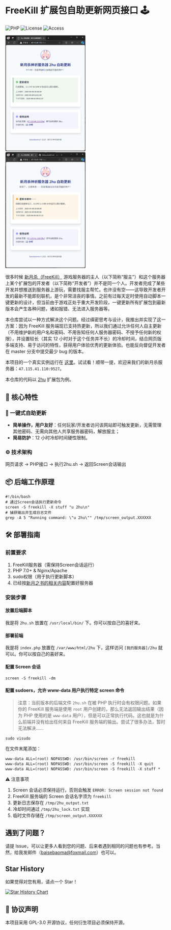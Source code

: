 # FreeKill 扩展包自助更新网页接口 🕹️


![PHP](https://img.shields.io/badge/PHP-7.0+-777BB4?logo=php)
![License](https://img.shields.io/badge/License-GPL--3.0-blue)
![Access](https://img.shields.io/badge/Access-Open_to_all-green)

<img src="./Screenshot2.png" alt="Screenshot-success" width="50%" />

<img src="./Screenshot.png" alt="Screenshot-oncooldown" width="50%" />

很多时候 [新月杀（FreeKill）](https://github.com/Qsgs-Fans/FreeKill) 游戏服务器的主人（以下简称“服主”）和这个服务器上某个扩展包的开发者（以下简称“开发者”）并不是同一个人。开发者完成了某些开发并想推送到服务器上游玩，需要找服主帮忙。也许没有空——这导致开发者开发的最新不能即刻联机，是个非常沮丧的事情。之前有过每天定时使用自动脚本一键更新的设计，但当前由于游戏正处于重大开发阶段，一键更新所有扩展包到最新版本会产生各种问题，诸如报错、无法进入服务器等。

本仓库尝试以一种方式解决这个问题。经过缜密思考与设计，我推出并实现了这一方案：因为 FreeKill 服务端现已支持热更新，所以我们通过允许任何人自主更新（不用维护新的用户名和密码、不用告知任何人服务器密码、不授予任何新的权限），并设置较长（其实 12 小时对于这个任务并不长）的冷却时间，结合网页版多端支持、易于访问的特性，获得用户体验优秀的更新体验。也能反向督促开发者在 master 分支中提交最少 bug 的版本。

本项目的一个真实实例运行在 [这里](http://47.115.41.110/2hu/)。试试看！顺带一提，欢迎来我们的新月杀服务器：`47.115.41.110:9527`。

本仓库的代码以 [2hu](https://gitee.com/youmuKon-supreme/2hu) 扩展包为例。

## 🌟 核心特性

### 🚀 一键式自助更新
- ​**​简单操作，用户友好**​：任何玩家/开发者访问该网站即可触发更新，无需管理其他密码、无需向其他人共享服务器密码，解放服主；
- ​**​简易防护​**​：12 小时冷却时间硬性限制。

### ⚙️ 技术架构

网页请求 → PHP接口 → 执行2hu.sh → 返回Screen会话输出

## 📦 后端工作原理

```
#!/bin/bash
# 通过Screen会话执行更新命令
screen -S freekill -X stuff "u 2hu\n"
# 捕获输出并生成日志文件
grep -A 5 "Running command: \"u 2hu\"" /tmp/screen_output.XXXXXX
```

## 🛠️ 部署指南

### 前置要求

1. FreeKill服务器（需保持Screen会话运行）
2. PHP 7.0+ & Nginx/Apache
3. sudo权限（用于执行更新脚本）
4. 已经按[新月之书的相关内容](https://fkbook-all-in-one.readthedocs.io/zh-cn/latest/server/index.html)配置好服务器

### 安装步骤

#### 放置后端脚本

我是将 `2hu.sh` 放置在 `/usr/local/bin/` 下。你可以按自己的喜好来。

#### 部署前端

我是将 `index.php` 放置在 `/var/www/html/2hu` 下，这样访问 `[我的服务器]/2hu` 就可以。你可以按自己的喜好来。

#### 配置 Screen 会话

```
screen -S freekill -dm
```

#### 配置 sudoers，允许 www-data 用户执行特定 screen 命令​​

> 注意：当前版本的后端文件 `2hu.sh` 在被 PHP 执行时会有权限问题。如果你的 FreeKill 服务端是使用 `root` 用户创建的，那么无法返回输出结果（因为 PHP 使用的是 `www-data` 用户），但是可以正常执行代码。这也就是为什么前端并没有给出任何来自 FreeKill 服务端的输出。尝试了很多办法，暂时无法解决……

```
sudo visudo
```

在文件末尾添加：

```
www-data ALL=(root) NOPASSWD: /usr/bin/screen -r freekill
www-data ALL=(root) NOPASSWD: /usr/bin/screen -S freekill -X quit
www-data ALL=(root) NOPASSWD: /usr/bin/screen -S freekill -X stuff *
```

⚠️ 注意事项

1. ​​Screen 会话必须保持运行​​，否则会触发 `ERROR: Screen session not found`
2. FreeKill 服务端的 Screen 会话名字须为 `freekill`
3. 更新日志保存在 `/tmp/2hu_output.txt`
4. 冷却时间通过 `/tmp/2hu_lock.txt` 实现
5. 临时文件存储在 `/tmp/screen_output.XXXXXX`

## 遇到了问题？

请提 Issue，可以让更多人看到您的问题、后来者遇到相同的问题也有参考。当然，给我发邮件（[baisebaoma@foxmail.com](mailto:baisebaoma@foxmail.com)）也可以。

## Star History

如果觉得对您有用，请点一个 Star！

[![Star History Chart](https://api.star-history.com/svg?repos=baisebaoma/freekill-selfservice-updater&type=Date)](https://www.star-history.com/#baisebaoma/freekill-selfservice-updater&Date)

## 📜 协议声明

本项目采用 ​​GPL-3.0​​ 开源协议，任何衍生项目必须保持开源。
